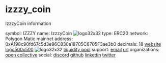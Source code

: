 # izzzy_coin
IzzzyCoin information 


symbol: IZZZY
name: IzzzyCoin
![logo32x32](https://user-images.githubusercontent.com/52882128/175814022-41a6feb7-b474-47d3-bb92-6dd2c0c7e1f4.png)
type: ERC20
network: Polygon Matic mainnet
address: 0xA198c90fd67c5d3e96C830a18705C8705F3ae3b0
decimals: 18
[website](https://izzzy.xyz/)
[logo500x500](https://gateway.ipfscdn.io/ipfs/QmNQqBGZg9bAxNCgVaS9szy2NqiBva8mYmHwuEgA8pQK9B/0.png)
![logo32x32](https://user-images.githubusercontent.com/52882128/175814022-41a6feb7-b474-47d3-bb92-6dd2c0c7e1f4.png)
[liquidity pool](https://quickswap.exchange/#/add/ETH/0xA198c90fd67c5d3e96C830a18705C8705F3ae3b0)
support: 
[email](contact@izzzy.xyz)
[url](https://izzzy.xyz/)
organizations:
[open collective](https://opencollective.com/izzzyxyz)
social: 
[discord](https://discord.gg/RMka34MTEC)
[github](https://github.com/izzzy-xyz)
[linkedin](https://www.linkedin.com/company/izzzy/)
[twitter](https://twitter.com/izzzy_xyz)
